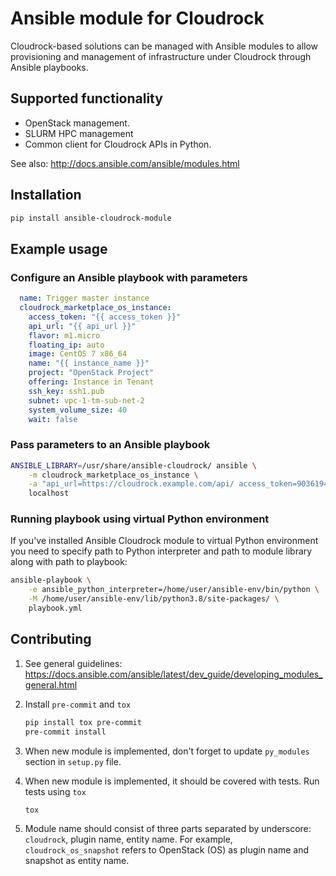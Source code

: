# Ansible module for Cloudrock

Cloudrock-based solutions can be managed with Ansible modules to allow provisioning and
management of infrastructure under Cloudrock through Ansible playbooks.

## Supported functionality

- OpenStack management.
- SLURM HPC management
- Common client for Cloudrock APIs in Python.

See also: <http://docs.ansible.com/ansible/modules.html>

## Installation

```bash
pip install ansible-cloudrock-module
```

## Example usage

### Configure an Ansible playbook with parameters

```yaml
  name: Trigger master instance
  cloudrock_marketplace_os_instance:
    access_token: "{{ access_token }}"
    api_url: "{{ api_url }}"
    flavor: m1.micro
    floating_ip: auto
    image: CentOS 7 x86_64
    name: "{{ instance_name }}"
    project: "OpenStack Project"
    offering: Instance in Tenant
    ssh_key: ssh1.pub
    subnet: vpc-1-tm-sub-net-2
    system_volume_size: 40
    wait: false
```

### Pass parameters to an Ansible playbook

```bash
ANSIBLE_LIBRARY=/usr/share/ansible-cloudrock/ ansible \
    -m cloudrock_marketplace_os_instance \
    -a "api_url=https://cloudrock.example.com/api/ access_token=9036194e1ac54cada3248a8c6b203bf7 name=instance-name project='Project name'" \
    localhost
```

### Running playbook using virtual Python environment

If you've installed Ansible Cloudrock module to virtual Python environment you need to specify
path to Python interpreter and path to module library along with path to playbook:

```bash
ansible-playbook \
    -e ansible_python_interpreter=/home/user/ansible-env/bin/python \
    -M /home/user/ansible-env/lib/python3.8/site-packages/ \
    playbook.yml
```

## Contributing

1. See general guidelines: <https://docs.ansible.com/ansible/latest/dev_guide/developing_modules_general.html>
2. Install `pre-commit` and `tox`

   ```bash
   pip install tox pre-commit
   pre-commit install
   ```

3. When new module is implemented, don't forget to update `py_modules` section in `setup.py` file.
4. When new module is implemented, it should be covered with tests. Run tests using `tox`

   ```bash
   tox
   ```

5. Module name should consist of three parts separated by underscore: `cloudrock`, plugin name,
   entity name. For example, `cloudrock_os_snapshot` refers to OpenStack (OS) as plugin name and snapshot as entity name.
